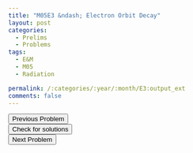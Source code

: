 ```yaml
---
title: "M05E3 &ndash; Electron Orbit Decay"
layout: post
categories:
  - Prelims
  - Problems
tags:
  - E&M
  - M05
  - Radiation

permalink: /:categories/:year/:month/E3:output_ext
comments: false
---
```

<object data="2005M3E.pdf" type="application/pdf" width="100%" height="500"></object>

<div class='navbar'>
	<div float='left'><button onclick="window.location='E2.html'" >Previous Problem</button></div>
	<div float='center'><button onclick="window.location='https://princetonprelim.com/prelim/15/'">Check for solutions</button></div>
	<div float='right'><button onclick="window.location='Q1.html'" > Next Problem</button></div>
</div>
